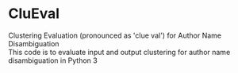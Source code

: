 # CluEval
Clustering Evaluation (pronounced as 'clue val') for Author Name Disambiguation  <br />
This code is to evaluate input and output clustering for author name disambiguation in Python 3
